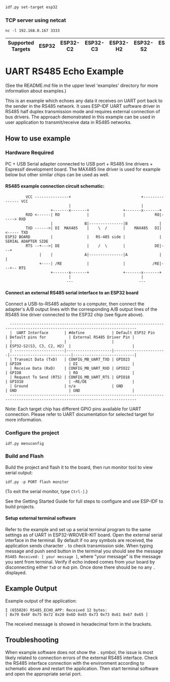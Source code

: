 
```sh

idf.py set-target esp32


```

### TCP server using netcat
```
nc -l 192.168.0.167 3333
```




| Supported Targets | ESP32 | ESP32-C2 | ESP32-C3 | ESP32-H2 | ESP32-S2 | ESP32-S3 |
| ----------------- | ----- | -------- | -------- | -------- | -------- | -------- |

# UART RS485 Echo Example

(See the README.md file in the upper level 'examples' directory for more information about examples.)

This is an example which echoes any data it receives on UART port back to the sender in the RS485 network.
It uses ESP-IDF UART software driver in RS485 half duplex transmission mode and requires external connection of bus drivers.
The approach demonstrated in this example can be used in user application to transmit/receive data in RS485 networks.

## How to use example

### Hardware Required
PC + USB Serial adapter connected to USB port + RS485 line drivers + Espressif development board.
The MAX485 line driver is used for example below but other similar chips can be used as well.

#### RS485 example connection circuit schematic:
```
         VCC ---------------+                               +--------------- VCC
                            |                               |
                    +-------x-------+               +-------x-------+
         RXD <------| RO            |               |             RO|-----> RXD
                    |              B|---------------|B              |
         TXD ------>| DI  MAX485    |    \  /       |    MAX485   DI|<----- TXD
ESP32 BOARD         |               |   RS-485 side |               |  SERIAL ADAPTER SIDE
         RTS --+--->| DE            |    /  \       |             DE|---+
               |    |              A|---------------|A              |   |
               +----| /RE           |               |            /RE|---+-- RTS
                    +-------x-------+               +-------x-------+
                            |                               |
                           ---                             ---
```

#### Connect an external RS485 serial interface to an ESP32 board
Connect a USB-to-RS485 adapter to a computer, then connect the adapter's A/B output lines with the corresponding A/B output lines of the RS485 line driver connected to the ESP32 chip (see figure above).
```
  ------------------------------------------------------------------------------------------------------------------------------
  |  UART Interface       | #define            | Default ESP32 Pin     | Default pins for          | External RS485 Driver Pin |
  |                       |                    |                       | ESP32-S2(S3, C3, C2, H2)  |                           |
  | ----------------------|--------------------|-----------------------|---------------------------|---------------------------|
  | Transmit Data (TxD)   | CONFIG_MB_UART_TXD | GPIO23                | GPIO9                     | DI                        |
  | Receive Data (RxD)    | CONFIG_MB_UART_RXD | GPIO22                | GPIO8                     | RO                        |
  | Request To Send (RTS) | CONFIG_MB_UART_RTS | GPIO18                | GPIO10                    | ~RE/DE                    |
  | Ground                | n/a                | GND                   | GND                       | GND                       |
  ------------------------------------------------------------------------------------------------------------------------------
```
Note: Each target chip has different GPIO pins available for UART connection. Please refer to UART documentation for selected target for more information.

### Configure the project
```
idf.py menuconfig
```

### Build and Flash
Build the project and flash it to the board, then run monitor tool to view serial output:
```
idf.py -p PORT flash monitor
```

(To exit the serial monitor, type ``Ctrl-]``.)

See the Getting Started Guide for full steps to configure and use ESP-IDF to build projects.

#### Setup external terminal software
Refer to the example and set up a serial terminal program to the same settings as of UART in ESP32-WROVER-KIT board.
Open the external serial interface in the terminal. By default if no any symbols are received, the application sends character `.` to check transmission side.
When typing message and push send button in the terminal you should see the message `RS485 Received: [ your message ]`, where "your message" is the message you sent from terminal.
Verify if echo indeed comes from your board by disconnecting either `TxD` or `RxD` pin. Once done there should be no any `.` displayed.

## Example Output
Example output of the application:
```
I (655020) RS485_ECHO_APP: Received 12 bytes:
[ 0x79 0x6F 0x75 0x72 0x20 0x6D 0x65 0x73 0x73 0x61 0x67 0x65 ]
```
The received message is showed in hexadecimal form in the brackets.

## Troubleshooting
When example software does not show the `.` symbol, the issue is most likely related to connection errors of the external RS485 interface.
Check the RS485 interface connection with the environment according to schematic above and restart the application.
Then start terminal software and open the appropriate serial port.

